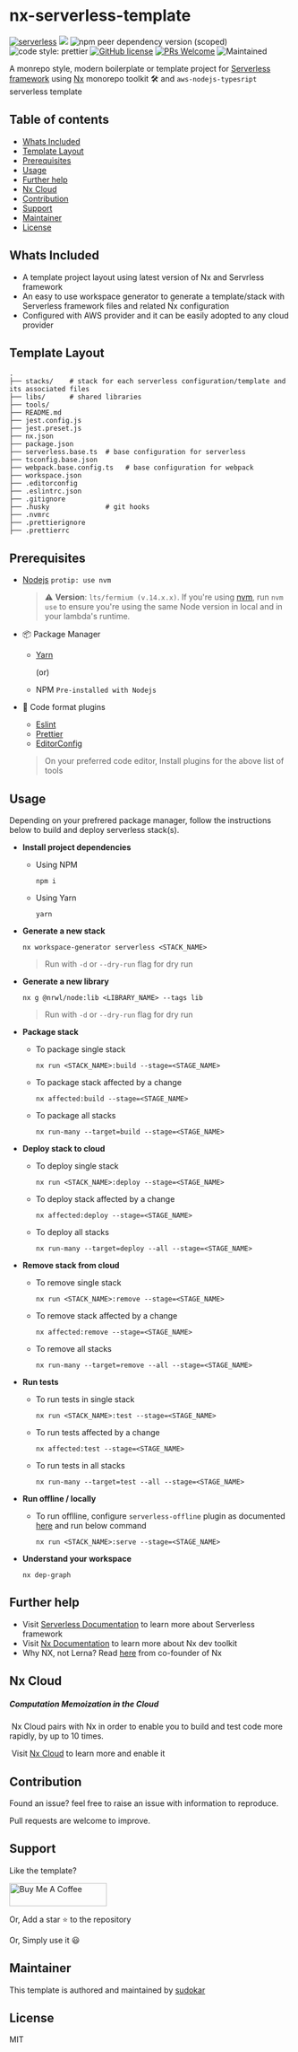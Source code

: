 # nx-serverless-template

[![serverless](http://public.serverless.com/badges/v3.svg)](http://www.serverless.com)
[![](https://img.shields.io/badge/monorepo-Nx-blue)](https://nx.dev/)
![npm peer dependency version (scoped)](https://img.shields.io/npm/dependency-version/eslint-config-prettier/peer/eslint)
![code style: prettier](https://img.shields.io/badge/code_style-prettier-ff69b4.svg?style=flat-square)
[![GitHub license](https://img.shields.io/badge/license-MIT-blue.svg)](https://github.com/sudokar/nx-serverless/blob/master/LICENSE)
[![PRs Welcome](https://img.shields.io/badge/PRs-welcome-brightgreen.svg)](https://github.com/sudokar/nx-serverless)
![Maintained](https://img.shields.io/maintenance/yes/2021.svg)

A monrepo style, modern boilerplate or template project for [Serverless framework](https://www.serverless.com/) using [Nx](https://nx.dev) monorepo toolkit 🛠 and `aws-nodejs-typesript` serverless template

## Table of contents

- [Whats Included](#whats-included)
- [Template Layout](#template-layout)
- [Prerequisites](#prerequisites)
- [Usage](#usage)
- [Further help](#further-help)
- [Nx Cloud](#nx-cloud)
- [Contribution](#contribution)
- [Support](#support)
- [Maintainer](#maintainer)
- [License](#license)

## Whats Included

- A template project layout using latest version of Nx and Servrless framework
- An easy to use workspace generator to generate a template/stack with Serverless framework files and related Nx configuration
- Configured with AWS provider and it can be easily adopted to any cloud provider

## Template Layout

```shell
.
├── stacks/    # stack for each serverless configuration/template and its associated files
├── libs/      # shared libraries
├── tools/
├── README.md
├── jest.config.js
├── jest.preset.js
├── nx.json
├── package.json
├── serverless.base.ts  # base configuration for serverless
├── tsconfig.base.json
├── webpack.base.config.ts   # base configuration for webpack
├── workspace.json
├── .editorconfig
├── .eslintrc.json
├── .gitignore
├── .husky              # git hooks
├── .nvmrc
├── .prettierignore
├── .prettierrc
```

## Prerequisites

- [Nodejs](https://nodejs.org/) `protip: use nvm`

  > :warning: **Version**: `lts/fermium (v.14.x.x)`. If you're using [nvm](https://github.com/nvm-sh/nvm), run `nvm use` to ensure you're using the same Node version in local and in your lambda's runtime.

- :package: Package Manager

  - [Yarn](https://yarnpkg.com)

    (or)

  - NPM `Pre-installed with Nodejs`

- 💅 Code format plugins

  - [Eslint](https://eslint.org/)
  - [Prettier](https://prettier.io/)
  - [EditorConfig](https://editorconfig.org/)

  > On your preferred code editor, Install plugins for the above list of tools

## Usage

Depending on your prefrered package manager, follow the instructions below to build and deploy serverless stack(s).

- **Install project dependencies**

  - Using NPM

    ```shell
    npm i
    ```

  - Using Yarn

    ```shell
    yarn
    ```

- **Generate a new stack**

  ```shell
  nx workspace-generator serverless <STACK_NAME>
  ```

  > Run with `-d` or `--dry-run` flag for dry run

- **Generate a new library**

  ```shell
  nx g @nrwl/node:lib <LIBRARY_NAME> --tags lib
  ```

  > Run with `-d` or `--dry-run` flag for dry run

- **Package stack**

  - To package single stack

    ```shell
    nx run <STACK_NAME>:build --stage=<STAGE_NAME>
    ```

  - To package stack affected by a change

    ```shell
    nx affected:build --stage=<STAGE_NAME>
    ```

  - To package all stacks

    ```shell
    nx run-many --target=build --stage=<STAGE_NAME>
    ```

- **Deploy stack to cloud**

  - To deploy single stack

    ```shell
    nx run <STACK_NAME>:deploy --stage=<STAGE_NAME>
    ```

  - To deploy stack affected by a change

    ```shell
    nx affected:deploy --stage=<STAGE_NAME>
    ```

  - To deploy all stacks

    ```shell
    nx run-many --target=deploy --all --stage=<STAGE_NAME>
    ```

- **Remove stack from cloud**

  - To remove single stack

    ```shell
    nx run <STACK_NAME>:remove --stage=<STAGE_NAME>
    ```

  - To remove stack affected by a change

    ```shell
    nx affected:remove --stage=<STAGE_NAME>
    ```

  - To remove all stacks

    ```shell
    nx run-many --target=remove --all --stage=<STAGE_NAME>
    ```

- **Run tests**

  - To run tests in single stack

    ```shell
    nx run <STACK_NAME>:test --stage=<STAGE_NAME>
    ```

  - To run tests affected by a change

    ```shell
    nx affected:test --stage=<STAGE_NAME>
    ```

  - To run tests in all stacks

    ```shell
    nx run-many --target=test --all --stage=<STAGE_NAME>
    ```

- **Run offline / locally**

  - To run offlline, configure `serverless-offline` plugin as documented [here](https://github.com/dherault/serverless-offline) and run below command

    ```shell
    nx run <STACK_NAME>:serve --stage=<STAGE_NAME>
    ```

- **Understand your workspace**

  ```
  nx dep-graph
  ```

## Further help

- Visit [Serverless Documentation](https://www.serverless.com/framework/docs/) to learn more about Serverless framework
- Visit [Nx Documentation](https://nx.dev) to learn more about Nx dev toolkit
- Why NX, not Lerna? Read [here](https://blog.nrwl.io/migrating-from-lerna-to-nx-better-dev-ergonomics-much-faster-build-times-da76ff14ccbb) from co-founder of Nx

## Nx Cloud

##### Computation Memoization in the Cloud

​ Nx Cloud pairs with Nx in order to enable you to build and test code more rapidly, by up to 10 times.

​ Visit [Nx Cloud](https://nx.app/) to learn more and enable it

## Contribution

Found an issue? feel free to raise an issue with information to reproduce.

Pull requests are welcome to improve.

## Support

Like the template?

<a href="https://www.buymeacoffee.com/sudokar" target="_blank"><img src="https://cdn.buymeacoffee.com/buttons/default-orange.png" alt="Buy Me A Coffee" height="41" width="174"></a>

Or, Add a star :star: to the repository

Or, Simply use it :smiley:

## Maintainer

This template is authored and maintained by [sudokar](https://github.com/sudokar)

## License

MIT
